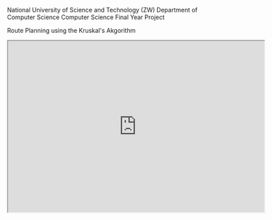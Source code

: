 National University of Science and Technology (ZW)
Department of Computer Science
Computer Science Final Year Project

Route Planning using the Kruskal's Akgorithm

<iframe src="http://p5js.org/test/embed.html" width="600px" height="400px"></iframe>



